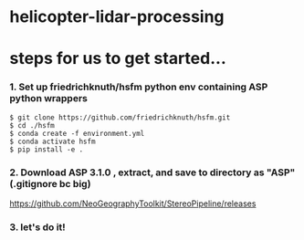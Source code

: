 # helicopter-lidar-processing

# steps for us to get started...

###  1. Set up friedrichknuth/hsfm python env containing ASP python wrappers
```
$ git clone https://github.com/friedrichknuth/hsfm.git
$ cd ./hsfm
$ conda create -f environment.yml
$ conda activate hsfm
$ pip install -e .
```

###  2. Download ASP 3.1.0 , extract, and save to directory as "ASP" (.gitignore bc big)
https://github.com/NeoGeographyToolkit/StereoPipeline/releases

### 3. let's do it!
